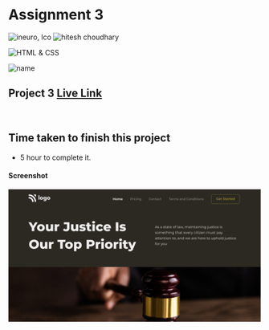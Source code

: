 # Assignment 3

![ineuro, lco](https://img.shields.io/badge/iNeuron-LCO-green)
![hitesh choudhary](https://img.shields.io/badge/Hitesh--Choudhary-Full--stack--JS--bootcamp-red)

![HTML & CSS](https://img.shields.io/badge/HTML-CSS-orange)

![name](https://img.shields.io/badge/Vivek--Maurya-MCA--First--Year-orange)

## Project 3 [Live Link](https://vivek-html-css-project03.netlify.app/)
 <br>

## Time taken to finish this project

-   5 hour to complete it.

#### Screenshot

![Desktop](./thumbnail.png)
